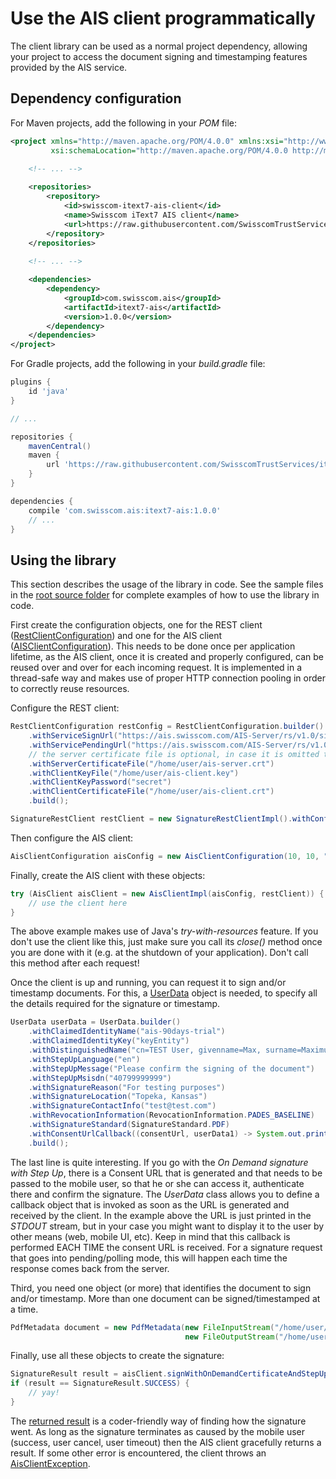 # Use the AIS client programmatically
The client library can be used as a normal project dependency, allowing your project to access
the document signing and timestamping features provided by the AIS service.

## Dependency configuration
For Maven projects, add the following in your _POM_ file:
```xml
<project xmlns="http://maven.apache.org/POM/4.0.0" xmlns:xsi="http://www.w3.org/2001/XMLSchema-instance"
         xsi:schemaLocation="http://maven.apache.org/POM/4.0.0 http://maven.apache.org/xsd/maven-4.0.0.xsd">

    <!-- ... -->
    
    <repositories>
        <repository>
            <id>swisscom-itext7-ais-client</id>
            <name>Swisscom iText7 AIS client</name>
            <url>https://raw.githubusercontent.com/SwisscomTrustServices/itext7-ais/main/repository</url>
        </repository>
    </repositories>
    
    <!-- ... -->

    <dependencies>
        <dependency>
            <groupId>com.swisscom.ais</groupId>
            <artifactId>itext7-ais</artifactId>
            <version>1.0.0</version>
        </dependency>
    </dependencies>
</project>
```

For Gradle projects, add the following in your _build.gradle_ file:
```groovy
plugins {
    id 'java'
}

// ...

repositories {
    mavenCentral()
    maven {
        url 'https://raw.githubusercontent.com/SwisscomTrustServices/itext7-ais/main/repository'
    }
}

dependencies {
    compile 'com.swisscom.ais:itext7-ais:1.0.0'
    // ...
}
```

## Using the library
This section describes the usage of the library in code. See the sample files 
in the [root source folder](../src/main/java/com/swisscom/ais/itext7) for complete examples of how to use the library in code.

First create the configuration objects, one for the REST client 
([RestClientConfiguration](../src/main/java/com/swisscom/ais/itext7/client/rest/RestClientConfiguration.java)) and one for the AIS client 
([AISClientConfiguration](../src/main/java/com/swisscom/ais/itext7/client/config/AisClientConfiguration.java)). This needs to be done once per 
application lifetime, as the AIS client, once it is created and properly configured, can be reused over and over for each incoming request. It is 
implemented in a thread-safe way and makes use of proper HTTP connection pooling in order to correctly reuse resources.

Configure the REST client:
```java
RestClientConfiguration restConfig = RestClientConfiguration.builder()
    .withServiceSignUrl("https://ais.swisscom.com/AIS-Server/rs/v1.0/sign")
    .withServicePendingUrl("https://ais.swisscom.com/AIS-Server/rs/v1.0/pending")
    // the server certificate file is optional, in case it is omitted the CA must be a trusted one
    .withServerCertificateFile("/home/user/ais-server.crt")
    .withClientKeyFile("/home/user/ais-client.key")
    .withClientKeyPassword("secret")
    .withClientCertificateFile("/home/user/ais-client.crt")
    .build();

SignatureRestClient restClient = new SignatureRestClientImpl().withConfiguration(restConfig);
```

Then configure the AIS client:
```java
AisClientConfiguration aisConfig = new AisClientConfiguration(10, 10, "${ITEXT_LICENSE_FILE_PATH}");
```

Finally, create the AIS client with these objects:
```java
try (AisClient aisClient = new AisClientImpl(aisConfig, restClient)) {
    // use the client here
}
```

The above example makes use of Java's _try-with-resources_ feature. If you don't use the client like this, just make sure you call its _close()_
method once you are done with it (e.g. at the shutdown of your application). Don't call this method after each request!

Once the client is up and running, you can request it to sign and/or timestamp documents. For this, a 
[UserData](../src/main/java/com/swisscom/ais/itext7/client/model/UserData.java) object is needed, to specify all the details required for the signature
or timestamp.

```java
UserData userData = UserData.builder()
    .withClaimedIdentityName("ais-90days-trial")
    .withClaimedIdentityKey("keyEntity")
    .withDistinguishedName("cn=TEST User, givenname=Max, surname=Maximus, c=US, serialnumber=abcdefabcdefabcdefabcdefabcdef")
    .withStepUpLanguage("en")
    .withStepUpMessage("Please confirm the signing of the document")
    .withStepUpMsisdn("40799999999")
    .withSignatureReason("For testing purposes")
    .withSignatureLocation("Topeka, Kansas")
    .withSignatureContactInfo("test@test.com")
    .withRevocationInformation(RevocationInformation.PADES_BASELINE)
    .withSignatureStandard(SignatureStandard.PDF)
    .withConsentUrlCallback((consentUrl, userData1) -> System.out.println("Consent URL: " + consentUrl))
    .build();
```

The last line is quite interesting. If you go with the _On Demand signature with Step Up_, there is a Consent URL that is generated and that
needs to be passed to the mobile user, so that he or she can access it, authenticate there and confirm the signature. The _UserData_ class
allows you to define a callback object that is invoked as soon as the URL is generated and received by the client. In the example above
the URL is just printed in the _STDOUT_ stream, but in your case you might want to display it to the user by other means (web, mobile UI, etc).
Keep in mind that this callback is performed EACH TIME the consent URL is received. For a signature request that goes into pending/polling mode,
this will happen each time the response comes back from the server. 

Third, you need one object (or more) that identifies the document to sign and/or timestamp. More than one document can be signed/timestamped at
a time.

```java
PdfMetadata document = new PdfMetadata(new FileInputStream("/home/user/input.pdf"), 
                                       new FileOutputStream("/home/user/signed-output.pdf"), DigestAlgorithm.SHA256);
```

Finally, use all these objects to create the signature:

```java
SignatureResult result = aisClient.signWithOnDemandCertificateAndStepUp(Collections.singletonList(document), userData);
if (result == SignatureResult.SUCCESS) {
    // yay!
}
```

The [returned result](../src/main/java/com/swisscom/ais/itext7/client/model/SignatureResult.java) is a coder-friendly way of finding how the signature went. 
As long as the signature terminates as caused by the mobile user (success, user cancel, user timeout) then the AIS client gracefully returns a result. 
If some other error is encountered, the client throws an [AisClientException](../src/main/java/com/swisscom/ais/itext7/client/common/AisClientException.java).
